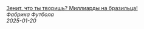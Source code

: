 <!--2025-01-20 09:34:37-->
<div class="yb">
  <a class="nodecor" href="/index.html?sport/zenit_chto_ty_tvorish_milliardy_na_brazilca">
    <img class="preview" data-videoid="sQGVh57WSVE" src="https://i4.ytimg.com/vi/sQGVh57WSVE/hqdefault.jpg" align="middle" alt="">
  </a>
  <div class="inlbl text">
    <a class="nodecor" href="/index.html?sport/zenit_chto_ty_tvorish_milliardy_na_brazilca">Зенит, что ты творишь? Миллиарды на бразильца!</a><br>
    <i class="smaller2">Фабрика Футбола</i><br>
    <i class="smaller3">2025-01-20</i>
  </div>
</div>
